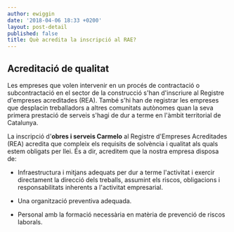 ```yaml
---
author: ewiggin
date: '2018-04-06 18:33 +0200'
layout: post-detail
published: false
title: Què acredita la inscripció al RAE?
---
```

## Acreditació de qualitat

Les empreses que volen intervenir en un procés de contractació o subcontractació en el sector de la construcció s'han d'inscriure al Registre d'empreses acreditades (REA). També s'hi han de registrar les empreses que desplacin treballadors a altres comunitats autònomes quan la seva primera prestació de serveis s'hagi de dur a terme en l'àmbit territorial de Catalunya.

La inscripció d'**obres i serveis Carmelo** al Registre d'Empreses Acreditades (REA) acredita que compleix els requisits de solvència i qualitat als quals estem obligats per llei. És a dir, acreditem que la nostra empresa disposa de:  

- Infraestructura i mitjans adequats per dur a terme l'activitat i exercir directament la direcció dels treballs, assumint els riscos, obligacions i responsabilitats inherents a l'activitat empresarial.  

- Una organització preventiva adequada.  

- Personal amb la formació necessària en matèria de prevenció de riscos laborals.


